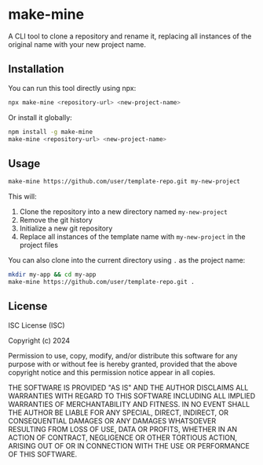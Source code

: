 # make-mine

A CLI tool to clone a repository and rename it, replacing all instances of the original name with your new project name.

## Installation

You can run this tool directly using npx:

```bash
npx make-mine <repository-url> <new-project-name>
```

Or install it globally:

```bash
npm install -g make-mine
make-mine <repository-url> <new-project-name>
```

## Usage

```bash
make-mine https://github.com/user/template-repo.git my-new-project
```

This will:
1. Clone the repository into a new directory named `my-new-project`
2. Remove the git history
3. Initialize a new git repository
4. Replace all instances of the template name with `my-new-project` in the project files

You can also clone into the current directory using `.` as the project name:
```bash
mkdir my-app && cd my-app
make-mine https://github.com/user/template-repo.git .
```

## License

ISC License (ISC)

Copyright (c) 2024

Permission to use, copy, modify, and/or distribute this software for any purpose with or without fee is hereby granted, provided that the above copyright notice and this permission notice appear in all copies.

THE SOFTWARE IS PROVIDED "AS IS" AND THE AUTHOR DISCLAIMS ALL WARRANTIES WITH REGARD TO THIS SOFTWARE INCLUDING ALL IMPLIED WARRANTIES OF MERCHANTABILITY AND FITNESS. IN NO EVENT SHALL THE AUTHOR BE LIABLE FOR ANY SPECIAL, DIRECT, INDIRECT, OR CONSEQUENTIAL DAMAGES OR ANY DAMAGES WHATSOEVER RESULTING FROM LOSS OF USE, DATA OR PROFITS, WHETHER IN AN ACTION OF CONTRACT, NEGLIGENCE OR OTHER TORTIOUS ACTION, ARISING OUT OF OR IN CONNECTION WITH THE USE OR PERFORMANCE OF THIS SOFTWARE. 